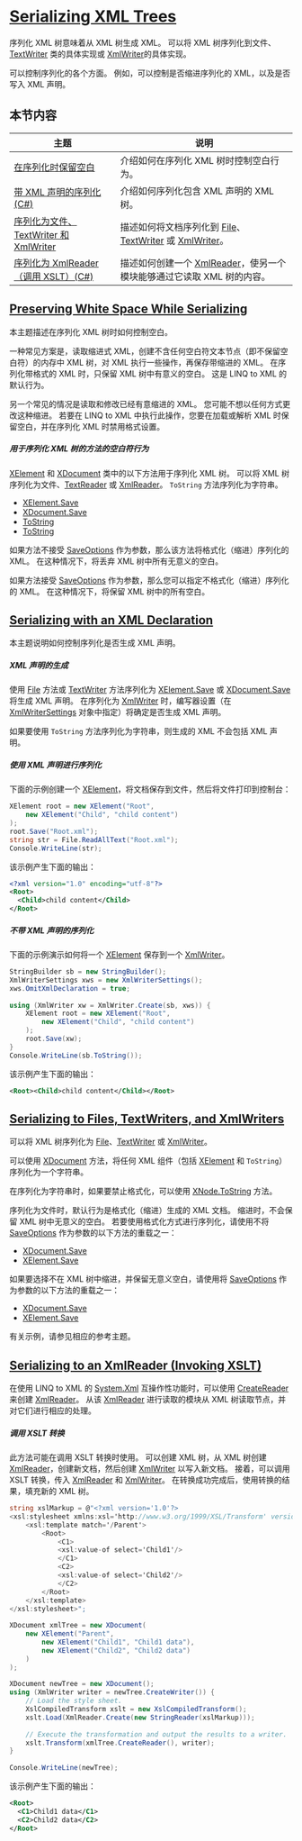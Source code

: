 # [Serializing XML Trees](https://docs.microsoft.com/enus/dotnet/csharp/programmingguide/concepts/linq/serializingxmltrees)

序列化 XML 树意味着从 XML 树生成 XML。 可以将 XML 树序列化到文件、[TextWriter](https://docs.microsoft.com/zh-cn/dotnet/api/system.io.textwriter) 类的具体实现或 [XmlWriter](https://docs.microsoft.com/zh-cn/dotnet/api/system.xml.xmlwriter)的具体实现。

可以控制序列化的各个方面。 例如，可以控制是否缩进序列化的 XML，以及是否写入 XML 声明。

## 本节内容

| 主题                                                         | 说明                                                         |
| ------------------------------------------------------------ | ------------------------------------------------------------ |
| [在序列化时保留空白](https://docs.microsoft.com/zh-cn/dotnet/csharp/programming-guide/concepts/linq/preserving-white-space-while-serializing) | 介绍如何在序列化 XML 树时控制空白行为。                      |
| [带 XML 声明的序列化 (C#)](https://docs.microsoft.com/zh-cn/dotnet/csharp/programming-guide/concepts/linq/serializing-with-an-xml-declaration) | 介绍如何序列化包含 XML 声明的 XML 树。                       |
| [序列化为文件、TextWriter 和 XmlWriter](https://docs.microsoft.com/zh-cn/dotnet/csharp/programming-guide/concepts/linq/serializing-to-files-textwriters-and-xmlwriters) | 描述如何将文档序列化到 [File](https://docs.microsoft.com/zh-cn/dotnet/api/system.io.file)、[TextWriter](https://docs.microsoft.com/zh-cn/dotnet/api/system.io.textwriter) 或 [XmlWriter](https://docs.microsoft.com/zh-cn/dotnet/api/system.xml.xmlwriter)。 |
| [序列化为 XmlReader（调用 XSLT）(C#)](https://docs.microsoft.com/zh-cn/dotnet/csharp/programming-guide/concepts/linq/serializing-to-an-xmlreader-invoking-xslt) | 描述如何创建一个 [XmlReader](https://docs.microsoft.com/zh-cn/dotnet/api/system.xml.xmlreader)，使另一个模块能够通过它读取 XML 树的内容。 |

## [Preserving White Space While Serializing](https://docs.microsoft.com/enus/dotnet/csharp/programmingguide/concepts/linq/preservingwhitespacewhileserializing)

本主题描述在序列化 XML 树时如何控制空白。

一种常见方案是，读取缩进式 XML，创建不含任何空白符文本节点（即不保留空白符）的内存中 XML 树，对 XML 执行一些操作，再保存带缩进的 XML。 在序列化带格式的 XML 时，只保留 XML 树中有意义的空白。 这是 LINQ to XML 的默认行为。

另一个常见的情况是读取和修改已经有意缩进的 XML。 您可能不想以任何方式更改这种缩进。 若要在 LINQ to XML 中执行此操作，您要在加载或解析 XML 时保留空白，并在序列化 XML 时禁用格式设置。

##### 用于序列化 XML 树的方法的空白符行为

[XElement](https://docs.microsoft.com/zh-cn/dotnet/api/system.xml.linq.xelement) 和 [XDocument](https://docs.microsoft.com/zh-cn/dotnet/api/system.xml.linq.xdocument) 类中的以下方法用于序列化 XML 树。 可以将 XML 树序列化为文件、[TextReader](https://docs.microsoft.com/zh-cn/dotnet/api/system.io.textreader) 或 [XmlReader](https://docs.microsoft.com/zh-cn/dotnet/api/system.xml.xmlreader)。 `ToString` 方法序列化为字符串。

- [XElement.Save](https://docs.microsoft.com/zh-cn/dotnet/api/system.xml.linq.xelement.save)
- [XDocument.Save](https://docs.microsoft.com/zh-cn/dotnet/api/system.xml.linq.xdocument.save)
- [ToString](https://msdn.microsoft.com/library/system.xml.linq.xelement.tostring(v=vs.110).aspx)
- [ToString](https://msdn.microsoft.com/library/system.xml.linq.xdocument.tostring(v=vs.110).aspx)

如果方法不接受 [SaveOptions](https://docs.microsoft.com/zh-cn/dotnet/api/system.xml.linq.saveoptions) 作为参数，那么该方法将格式化（缩进）序列化的 XML。 在这种情况下，将丢弃 XML 树中所有无意义的空白。

如果方法接受 [SaveOptions](https://docs.microsoft.com/zh-cn/dotnet/api/system.xml.linq.saveoptions) 作为参数，那么您可以指定不格式化（缩进）序列化的 XML。 在这种情况下，将保留 XML 树中的所有空白。

## [Serializing with an XML Declaration](https://docs.microsoft.com/enus/dotnet/csharp/programmingguide/concepts/linq/serializingwithanxmldeclaration)

本主题说明如何控制序列化是否生成 XML 声明。

##### XML 声明的生成

使用 [File](https://docs.microsoft.com/zh-cn/dotnet/api/system.io.file) 方法或 [TextWriter](https://docs.microsoft.com/zh-cn/dotnet/api/system.io.textwriter) 方法序列化为 [XElement.Save](https://docs.microsoft.com/zh-cn/dotnet/api/system.xml.linq.xelement.save) 或 [XDocument.Save](https://docs.microsoft.com/zh-cn/dotnet/api/system.xml.linq.xdocument.save) 将生成 XML 声明。 在序列化为 [XmlWriter](https://docs.microsoft.com/zh-cn/dotnet/api/system.xml.xmlwriter) 时，编写器设置（在 [XmlWriterSettings](https://docs.microsoft.com/zh-cn/dotnet/api/system.xml.xmlwritersettings) 对象中指定）将确定是否生成 XML 声明。

如果要使用 `ToString` 方法序列化为字符串，则生成的 XML 不会包括 XML 声明。

##### 使用 XML 声明进行序列化

下面的示例创建一个 [XElement](https://docs.microsoft.com/zh-cn/dotnet/api/system.xml.linq.xelement)，将文档保存到文件，然后将文件打印到控制台：

```csharp
XElement root = new XElement("Root",  
    new XElement("Child", "child content")  
);  
root.Save("Root.xml");  
string str = File.ReadAllText("Root.xml");  
Console.WriteLine(str);  
```

该示例产生下面的输出：

```xml
<?xml version="1.0" encoding="utf-8"?>  
<Root>  
  <Child>child content</Child>  
</Root>  
```

##### 不带 XML 声明的序列化

下面的示例演示如何将一个 [XElement](https://docs.microsoft.com/zh-cn/dotnet/api/system.xml.linq.xelement) 保存到一个 [XmlWriter](https://docs.microsoft.com/zh-cn/dotnet/api/system.xml.xmlwriter)。

```csharp
StringBuilder sb = new StringBuilder();  
XmlWriterSettings xws = new XmlWriterSettings();  
xws.OmitXmlDeclaration = true;  
  
using (XmlWriter xw = XmlWriter.Create(sb, xws)) {  
    XElement root = new XElement("Root",  
        new XElement("Child", "child content")  
    );  
    root.Save(xw);  
}  
Console.WriteLine(sb.ToString());  
```

该示例产生下面的输出：

```xml
<Root><Child>child content</Child></Root>  
```

## [Serializing to Files, TextWriters, and XmlWriters](https://docs.microsoft.com/enus/dotnet/csharp/programmingguide/concepts/linq/serializingtofilestextwritersandxmlwriters)

可以将 XML 树序列化为 [File](https://docs.microsoft.com/zh-cn/dotnet/api/system.io.file)、[TextWriter](https://docs.microsoft.com/zh-cn/dotnet/api/system.io.textwriter) 或 [XmlWriter](https://docs.microsoft.com/zh-cn/dotnet/api/system.xml.xmlwriter)。

可以使用 [XDocument](https://docs.microsoft.com/zh-cn/dotnet/api/system.xml.linq.xdocument) 方法，将任何 XML 组件（包括 [XElement](https://docs.microsoft.com/zh-cn/dotnet/api/system.xml.linq.xelement) 和 `ToString`）序列化为一个字符串。

在序列化为字符串时，如果要禁止格式化，可以使用 [XNode.ToString](https://docs.microsoft.com/zh-cn/dotnet/api/system.xml.linq.xnode.tostring) 方法。

序列化为文件时，默认行为是格式化（缩进）生成的 XML 文档。 缩进时，不会保留 XML 树中无意义的空白。 若要使用格式化方式进行序列化，请使用不将 [SaveOptions](https://docs.microsoft.com/zh-cn/dotnet/api/system.xml.linq.saveoptions) 作为参数的以下方法的重载之一：

- [XDocument.Save](https://docs.microsoft.com/zh-cn/dotnet/api/system.xml.linq.xdocument.save)
- [XElement.Save](https://docs.microsoft.com/zh-cn/dotnet/api/system.xml.linq.xelement.save)

如果要选择不在 XML 树中缩进，并保留无意义空白，请使用将 [SaveOptions](https://docs.microsoft.com/zh-cn/dotnet/api/system.xml.linq.saveoptions) 作为参数的以下方法的重载之一：

- [XDocument.Save](https://docs.microsoft.com/zh-cn/dotnet/api/system.xml.linq.xdocument.save)
- [XElement.Save](https://docs.microsoft.com/zh-cn/dotnet/api/system.xml.linq.xelement.save)

有关示例，请参见相应的参考主题。

## [Serializing to an XmlReader (Invoking XSLT)](https://docs.microsoft.com/enus/dotnet/csharp/programmingguide/concepts/linq/serializingtoanxmlreaderinvokingxslt)

在使用 LINQ to XML 的 [System.Xml](https://docs.microsoft.com/zh-cn/dotnet/api/system.xml) 互操作性功能时，可以使用 [CreateReader](https://docs.microsoft.com/zh-cn/dotnet/api/system.xml.linq.xnode.createreader) 来创建 [XmlReader](https://docs.microsoft.com/zh-cn/dotnet/api/system.xml.xmlreader)。 从该 [XmlReader](https://docs.microsoft.com/zh-cn/dotnet/api/system.xml.xmlreader) 进行读取的模块从 XML 树读取节点，并对它们进行相应的处理。

##### 调用 XSLT 转换

此方法可能在调用 XSLT 转换时使用。 可以创建 XML 树，从 XML 树创建 [XmlReader](https://docs.microsoft.com/zh-cn/dotnet/api/system.xml.xmlreader)，创建新文档，然后创建 [XmlWriter](https://docs.microsoft.com/zh-cn/dotnet/api/system.xml.xmlwriter) 以写入新文档。 接着，可以调用 XSLT 转换，传入 [XmlReader](https://docs.microsoft.com/zh-cn/dotnet/api/system.xml.xmlreader) 和 [XmlWriter](https://docs.microsoft.com/zh-cn/dotnet/api/system.xml.xmlwriter)。 在转换成功完成后，使用转换的结果，填充新的 XML 树。

```csharp
string xslMarkup = @"<?xml version='1.0'?>  
<xsl:stylesheet xmlns:xsl='http://www.w3.org/1999/XSL/Transform' version='1.0'>  
    <xsl:template match='/Parent'>  
        <Root>  
            <C1>  
            <xsl:value-of select='Child1'/>  
            </C1>  
            <C2>  
            <xsl:value-of select='Child2'/>  
            </C2>  
        </Root>  
    </xsl:template>  
</xsl:stylesheet>";  
  
XDocument xmlTree = new XDocument(  
    new XElement("Parent",  
        new XElement("Child1", "Child1 data"),  
        new XElement("Child2", "Child2 data")  
    )  
);  
  
XDocument newTree = new XDocument();  
using (XmlWriter writer = newTree.CreateWriter()) {  
    // Load the style sheet.  
    XslCompiledTransform xslt = new XslCompiledTransform();  
    xslt.Load(XmlReader.Create(new StringReader(xslMarkup)));  
  
    // Execute the transformation and output the results to a writer.  
    xslt.Transform(xmlTree.CreateReader(), writer);  
}  
  
Console.WriteLine(newTree);  
```

该示例产生下面的输出：

```xml
<Root>  
  <C1>Child1 data</C1>  
  <C2>Child2 data</C2>  
</Root>  
```